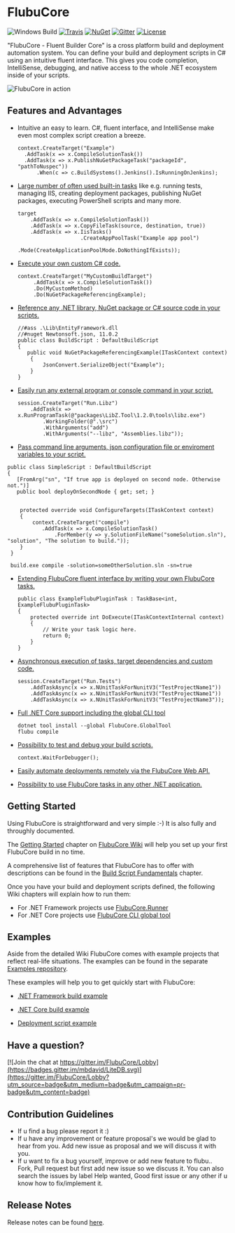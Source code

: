 # FlubuCore

![Windows Build](http://lucidlynx.comtrade.com:8080/buildStatus/icon?job=FlubuCore)
[![Travis](http://img.shields.io/travis/scriptcs/scriptcs/dev.svg?style=flat-square&label=linux-build)](https://travis-ci.org/flubu-core/flubu.core)
[![NuGet](https://img.shields.io/nuget/v/FlubuCore.svg)](https://www.nuget.org/packages/FlubuCore/)
[![Gitter](https://img.shields.io/gitter/room/FlubuCore/Lobby.svg)](https://gitter.im/FlubuCore/Lobby?utm_source=badge&utm_medium=badge&utm_campaign=pr-badge&utm_content=badge)
[![License](https://img.shields.io/github/license/flubu-core/flubu.core.svg)](https://github.com/flubu-core/flubu.core/blob/master/LICENSE)

"FlubuCore - Fluent Builder Core" is a cross platform build and deployment automation system. You can define your build and deployment scripts in C# using an intuitive fluent interface. This gives you code completion, IntelliSense, debugging, and native access to the whole .NET ecosystem inside of your scripts.

![FlubuCore in action](https://raw.githubusercontent.com/ironcev/flubu.core/master/demo.gif)

## Features and Advantages

* Intuitive an easy to learn. C#, fluent interface, and IntelliSense make even most complex script creation a breeze.

    ```
    context.CreateTarget("Example")
      .AddTask(x => x.CompileSolutionTask())
      .AddTask(x => x.PublishNuGetPackageTask("packageId", "pathToNuspec"))
          .When(c => c.BuildSystems().Jenkins().IsRunningOnJenkins);
    ```
          
* [Large number of often used built-in tasks](https://github.com/flubu-core/flubu.core/wiki/4-Tasks) like e.g. running tests, managing IIS, creating deployment packages, publishing NuGet packages, executing PowerShell scripts and many more.

    ```
    target
        .AddTask(x => x.CompileSolutionTask())
        .AddTask(x => x.CopyFileTask(source, destination, true))
        .AddTask(x => x.IisTasks()
                        .CreateAppPoolTask("Example app pool")
                        .Mode(CreateApplicationPoolMode.DoNothingIfExists));
    ```

* [Execute your own custom C# code.](https://github.com/flubu-core/flubu.core/wiki/2-Build-script-fundamentals#Custom-code)

    ```
    context.CreateTarget("MyCustomBuildTarget")
         .AddTask(x => x.CompileSolutionTask())
         .Do(MyCustomMethod)
         .Do(NuGetPackageReferencingExample);
    ```

* [Reference any .NET library, NuGet package or C# source code in your scripts.](https://github.com/flubu-core/flubu.core/wiki/2-Build-script-fundamentals#Referencing-other-assemblies-in-build-script)

    ```
    //#ass .\Lib\EntityFramework.dll
    //#nuget Newtonsoft.json, 11.0.2
    public class BuildScript : DefaultBuildScript
    {
       public void NuGetPackageReferencingExample(ITaskContext context)
        {
            JsonConvert.SerializeObject("Example");
        }
    }
    ```

* [Easily run any external program or console command in your script.](https://github.com/flubu-core/flubu.core/wiki/2-Build-script-fundamentals#Run-any-program)

    ```
    session.CreateTarget("Run.Libz")
        .AddTask(x => x.RunProgramTask(@"packages\LibZ.Tool\1.2.0\tools\libz.exe")
            .WorkingFolder(@".\src")
            .WithArguments("add")
            .WithArguments("--libz", "Assemblies.libz"));
    ```
* [Pass command line arguments, json configuration file or enviroment variables to your script.](https://github.com/flubu-core/flubu.core/wiki/2-Build-script-fundamentals#Script-arguments)

 ```
 public class SimpleScript : DefaultBuildScript
 {
    [FromArg("sn", "If true app is deployed on second node. Otherwise not.")]
    public bool deployOnSecondNode { get; set; }

 
     protected override void ConfigureTargets(ITaskContext context)
     {
         context.CreateTarget("compile")
            .AddTask(x => x.CompileSolutionTask()
                .ForMember(y => y.SolutionFileName("someSolution.sln"), "solution", "The solution to build.")); 
     }
  }
 ```
 
 ```
  build.exe compile -solution=someOtherSolution.sln -sn=true
 ```
* [Extending FlubuCore fluent interface by writing your own FlubuCore tasks.](https://github.com/flubu-core/flubu.core/wiki/5-How-to-write-and-use-FlubuCore-task-plugins)

    ```
    public class ExampleFlubuPluginTask : TaskBase<int, ExampleFlubuPluginTask>
    {
        protected override int DoExecute(ITaskContextInternal context)
        {
            // Write your task logic here.
            return 0;
        }
    }
    ```

* [Asynchronous execution of tasks, target dependencies and custom code.](https://github.com/flubu-core/flubu.core/wiki/2-Build-script-fundamentals#Async-execution)

    ```
    session.CreateTarget("Run.Tests")
        .AddTaskAsync(x => x.NUnitTaskForNunitV3("TestProjectName1"))
        .AddTaskAsync(x => x.NUnitTaskForNunitV3("TestProjectName1"))
        .AddTaskAsync(x => x.NUnitTaskForNunitV3("TestProjectName3"));
    ```

* [Full .NET Core support including the global CLI tool](https://github.com/flubu-core/flubu.core/wiki/1-Getting-started#getting-started-net-core)

    ```
    dotnet tool install --global FlubuCore.GlobalTool
    flubu compile
    ```

* [Possibility to test and debug your build scripts.](https://github.com/flubu-core/flubu.core/wiki/6-Writing-build-script-tests,-debuging-and-running-flubu-tasks-in-other--.net-applications)

    ```
    context.WaitForDebugger();
    ```

* [Easily automate deployments remotely via the FlubuCore Web API.](https://github.com/flubu-core/flubu.core/wiki/7-Web-Api:-Getting-started)

* [Possibility to use FlubuCore tasks in any other .NET application.](https://github.com/flubu-core/examples/blob/master/NetCore_csproj/BuildScript/BuildScriptTests.cs)

## Getting Started
Using FlubuCore is straightforward and very simple :-) It is also fully and throughly documented.

The [Getting Started](https://github.com/flubu-core/flubu.core/wiki/1-Getting-started) chapter on [FlubuCore Wiki](https://github.com/flubu-core/flubu.core/wiki/) will help you set up your first FlubuCore build in no time.

A comprehensive list of features that FlubuCore has to offer with descriptions can be found in the [Build Script Fundamentals](https://github.com/flubu-core/flubu.core/wiki/2-Build-script-fundamentals) chapter.

Once you have your build and deployment scripts defined, the following Wiki chapters will explain how to run them:
* For .NET Framework projects use [FlubuCore.Runner](https://github.com/flubu-core/flubu.core/wiki/1-Getting-started#Installation.net)
* For .NET Core projects use [FlubuCore CLI global tool](https://github.com/flubu-core/flubu.core/wiki/1-Getting-started#Installation-.net-core)

## Examples
Aside from the detailed Wiki FlubuCore comes with example projects that reflect real-life situations. The examples can be found in the separate [Examples repository](https://github.com/flubu-core/examples/).

These examples will help you to get quickly start with FlubuCore:
* [.NET Framework build example](https://github.com/flubu-core/examples/blob/master/MVC_NET4.61/BuildScripts/BuildScript.cs
)

* [.NET Core build example](https://github.com/flubu-core/examples/blob/master/NetCore_csproj/BuildScript/BuildScript.cs
)

* [Deployment script example](https://github.com/flubu-core/examples/blob/master/DeployScriptExample/BuildScript/DeployScript.cs
)

## Have a question?

 [![Join the chat at https://gitter.im/FlubuCore/Lobby](https://badges.gitter.im/mbdavid/LiteDB.svg)](https://gitter.im/FlubuCore/Lobby?utm_source=badge&utm_medium=badge&utm_campaign=pr-badge&utm_content=badge)

## Contribution Guidelines
* If u find a bug please report it :) 
* If u have any improvement or feature proposal's we would be glad to hear from you. Add new issue as proposal and we will discuss it with you.
* If u want to fix a bug yourself, improve or add new feature to flubu.. Fork, Pull request but first add new issue so we discuss it. You can also search the issues by label Help wanted, Good first issue or any other if u know how to fix/implement it. 


## Release Notes

Release notes can be found [here](https://github.com/flubu-core/flubu.core/blob/master/FlubuCore.ProjectVersion.txt).
